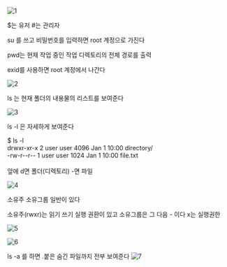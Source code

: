 
![1](https://github.com/fxzz/CentOS/assets/3148006/488747f1-6ef5-44fb-aafb-8d226e1776f4)

$는 유저  #는 관리자




su 를 쓰고 비밀번호를 입력하면 root 계정으로 가진다

pwd는 현재 작업 중인 작업 디렉토리의 전체 경로를 출력

exid를 사용하면 root 계정에서 나간다

![2](https://github.com/fxzz/CentOS/assets/3148006/36c04c15-3ea2-46a9-af0a-749005eb9009)




ls 는 현재 폴더의 내용물의 리스트를 보여준다

![3](https://github.com/fxzz/CentOS/assets/3148006/82d27e85-cf97-40ee-88c6-53536565a8a8)


ls -l 은 자세하게 보여준다

$ ls -l
<br>
drwxr-xr-x 2 user user 4096 Jan  1 10:00 directory/
<br>
-rw-r--r-- 1 user user 1024 Jan  1 10:00 file.txt
<br><br>
앞에 d면 폴더(디렉토리) -면 파일

![4](https://github.com/fxzz/CentOS/assets/3148006/4deb0b51-b395-4254-89cd-126197aa182d)




소유주 소유그룹 일반이 있다

소유주(rwxr)는 읽기 쓰기 실행 권환이 있고 소유그룹은 그 다음 - 이다 x는 실행권한

![5](https://github.com/fxzz/CentOS/assets/3148006/bc823221-4586-4d1f-ad2c-95272c448ca7)

![6](https://github.com/fxzz/CentOS/assets/3148006/1082a924-f2c1-417f-bf6a-e78d95a546f1)


ls -a 를 하면 .붙은 숨긴 파일까지 전부 보여준다
![7](https://github.com/fxzz/CentOS/assets/3148006/9321465e-6277-4e5f-9301-a6f67b5968c6)



